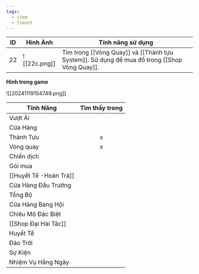 ```yaml
---
tags:
  - item
  - tiennt
---
```


| ID  | Hình Ảnh     | Tính năng sử dụng                                                                            |
| --- | ------------ | -------------------------------------------------------------------------------------------- |
| 22  | ![[22c.png]] | Tìm trong [[Vòng Quay]] và [[Thành tựu System]]. Sử dụng để mua đồ trong [[Shop Vòng Quay]]. |
**Hình trong game**

![[20241119154749.png]]

| Tính Năng              | Tìm thấy trong |
| ---------------------- | :------------: |
| Vượt Ải                |                |
| Cửa Hàng               |                |
| Thành Tựu              |       x        |
| Vòng quay              |       x        |
| Chiến dịch             |                |
| Gói mua                |                |
| [[Huyết Tế -Hoàn Trả]] |                |
| Cửa Hàng Đấu Trường    |                |
| Tổng Bộ                |                |
| Cửa Hàng Bang Hội      |                |
| Chiêu Mộ Đặc Biệt      |                |
| [[Shop Đại Hải Tăc]]   |                |
| Huyết Tế               |                |
| Đảo Trời               |                |
| Sự Kiện                |                |
| Nhiệm Vụ Hằng Ngày     |                |




